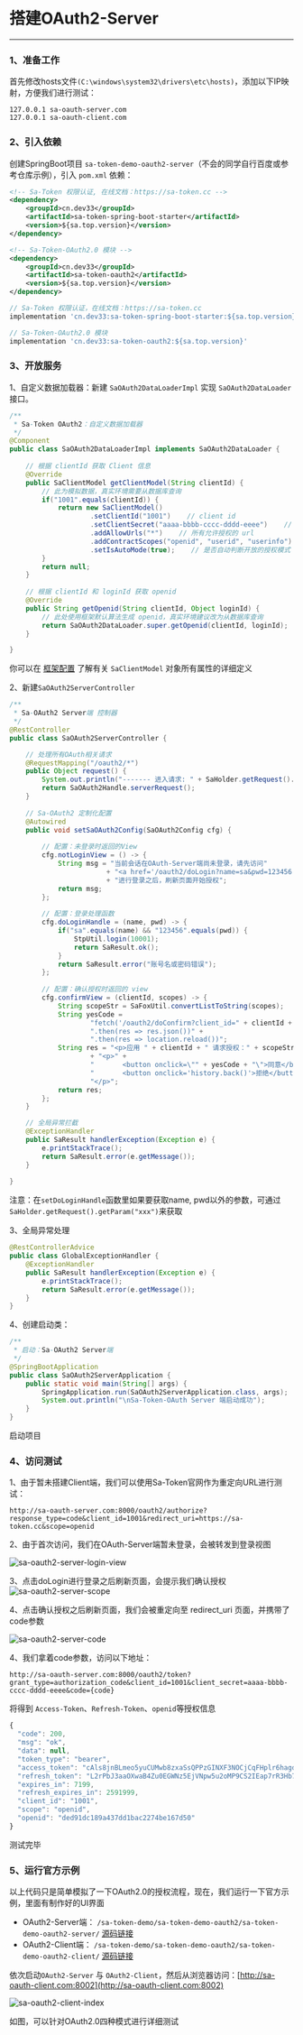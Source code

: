 # 搭建OAuth2-Server

--- 

### 1、准备工作 
首先修改hosts文件`(C:\windows\system32\drivers\etc\hosts)`，添加以下IP映射，方便我们进行测试：
``` url
127.0.0.1 sa-oauth-server.com
127.0.0.1 sa-oauth-client.com
```


### 2、引入依赖 
创建SpringBoot项目 `sa-token-demo-oauth2-server`（不会的同学自行百度或参考仓库示例），引入 `pom.xml` 依赖：

<!---------------------------- tabs:start ---------------------------->
<!-------- tab:Maven 方式 -------->
``` xml
<!-- Sa-Token 权限认证, 在线文档：https://sa-token.cc -->
<dependency>
	<groupId>cn.dev33</groupId>
	<artifactId>sa-token-spring-boot-starter</artifactId>
	<version>${sa.top.version}</version>
</dependency>

<!-- Sa-Token-OAuth2.0 模块 -->
<dependency>
	<groupId>cn.dev33</groupId>
	<artifactId>sa-token-oauth2</artifactId>
	<version>${sa.top.version}</version>
</dependency>
```
<!-------- tab:Gradle 方式 -------->
``` gradle
// Sa-Token 权限认证，在线文档：https://sa-token.cc
implementation 'cn.dev33:sa-token-spring-boot-starter:${sa.top.version}'

// Sa-Token-OAuth2.0 模块
implementation 'cn.dev33:sa-token-oauth2:${sa.top.version}'
```
<!---------------------------- tabs:end ---------------------------->



### 3、开放服务 
1、自定义数据加载器：新建 `SaOAuth2DataLoaderImpl` 实现 `SaOAuth2DataLoader` 接口。

``` java
/**
 * Sa-Token OAuth2：自定义数据加载器
 */
@Component
public class SaOAuth2DataLoaderImpl implements SaOAuth2DataLoader {
	
	// 根据 clientId 获取 Client 信息
	@Override
	public SaClientModel getClientModel(String clientId) {
		// 此为模拟数据，真实环境需要从数据库查询 
		if("1001".equals(clientId)) {
			return new SaClientModel()
					.setClientId("1001")    // client id
					.setClientSecret("aaaa-bbbb-cccc-dddd-eeee")    // client 秘钥
					.addAllowUrls("*")    // 所有允许授权的 url
					.addContractScopes("openid", "userid", "userinfo")    // 所有签约的权限
					.setIsAutoMode(true);    // 是否自动判断开放的授权模式 
		}
		return null;
	}
	
	// 根据 clientId 和 loginId 获取 openid
	@Override
	public String getOpenid(String clientId, Object loginId) {
		// 此处使用框架默认算法生成 openid，真实环境建议改为从数据库查询
		return SaOAuth2DataLoader.super.getOpenid(clientId, loginId);
	}

}
```

你可以在 [框架配置](/use/config?id=SaClientModel属性定义) 了解有关 `SaClientModel` 对象所有属性的详细定义


2、新建`SaOAuth2ServerController`
``` java
/**
 * Sa-OAuth2 Server端 控制器 
 */
@RestController
public class SaOAuth2ServerController {

	// 处理所有OAuth相关请求 
	@RequestMapping("/oauth2/*")
	public Object request() {
		System.out.println("------- 进入请求: " + SaHolder.getRequest().getUrl());
		return SaOAuth2Handle.serverRequest();
	}
	
	// Sa-OAuth2 定制化配置 
	@Autowired
	public void setSaOAuth2Config(SaOAuth2Config cfg) {
		
		// 配置：未登录时返回的View 
		cfg.notLoginView = () -> {
			String msg = "当前会话在OAuth-Server端尚未登录，请先访问"
						+ "<a href='/oauth2/doLogin?name=sa&pwd=123456' target='_blank'> doLogin登录 </a>"
						+ "进行登录之后，刷新页面开始授权";
			return msg;
		};
		
		// 配置：登录处理函数 
		cfg.doLoginHandle = (name, pwd) -> {
			if("sa".equals(name) && "123456".equals(pwd)) {
				StpUtil.login(10001);
				return SaResult.ok();
			}
			return SaResult.error("账号名或密码错误");
		};
		
		// 配置：确认授权时返回的 view 
		cfg.confirmView = (clientId, scopes) -> {
			String scopeStr = SaFoxUtil.convertListToString(scopes);
			String yesCode =
					"fetch('/oauth2/doConfirm?client_id=" + clientId + "&scope=" + scopeStr + "', {method: 'POST'})" +
					".then(res => res.json())" +
					".then(res => location.reload())";
			String res = "<p>应用 " + clientId + " 请求授权：" + scopeStr + "，是否同意？</p>"
					+ "<p>" +
					"		<button onclick=\"" + yesCode + "\">同意</button>" +
					"		<button onclick='history.back()'>拒绝</button>" +
					"</p>";
			return res;
		};
	}

	// 全局异常拦截  
	@ExceptionHandler
	public SaResult handlerException(Exception e) {
		e.printStackTrace(); 
		return SaResult.error(e.getMessage());
	}
	
}
```
注意：在`setDoLoginHandle`函数里如果要获取name, pwd以外的参数，可通过`SaHolder.getRequest().getParam("xxx")`来获取 

3、全局异常处理
``` java
@RestControllerAdvice
public class GlobalExceptionHandler {
	@ExceptionHandler
	public SaResult handlerException(Exception e) {
		e.printStackTrace(); 
		return SaResult.error(e.getMessage());
	}
}
```

4、创建启动类：
``` java
/**
 * 启动：Sa-OAuth2 Server端 
 */
@SpringBootApplication 
public class SaOAuth2ServerApplication {
	public static void main(String[] args) {
		SpringApplication.run(SaOAuth2ServerApplication.class, args);
		System.out.println("\nSa-Token-OAuth Server 端启动成功");
	}
}
```
启动项目


### 4、访问测试 

1、由于暂未搭建Client端，我们可以使用Sa-Token官网作为重定向URL进行测试：
``` url
http://sa-oauth-server.com:8000/oauth2/authorize?response_type=code&client_id=1001&redirect_uri=https://sa-token.cc&scope=openid
```

2、由于首次访问，我们在OAuth-Server端暂未登录，会被转发到登录视图 

![sa-oauth2-server-login-view](https://oss.dev33.cn/sa-token/doc/oauth2-new/sa-oauth2-server-login-view.png 's-w-sh')

3、点击doLogin进行登录之后刷新页面，会提示我们确认授权
![sa-oauth2-server-scope](https://oss.dev33.cn/sa-token/doc/oauth2-new/sa-oauth2-server-scope.png 's-w-sh')

4、点击确认授权之后刷新页面，我们会被重定向至 redirect_uri 页面，并携带了code参数 

![sa-oauth2-server-code](https://oss.dev33.cn/sa-token/doc/oauth2-new/sa-oauth2-server-code.png 's-w-sh')

4、我们拿着code参数，访问以下地址：
``` url
http://sa-oauth-server.com:8000/oauth2/token?grant_type=authorization_code&client_id=1001&client_secret=aaaa-bbbb-cccc-dddd-eeee&code={code}
```

将得到 `Access-Token`、`Refresh-Token`、`openid`等授权信息 

``` js
{
  "code": 200,
  "msg": "ok",
  "data": null,
  "token_type": "bearer",
  "access_token": "cAls8jnBLmeo5yuCUMwb8zxaSsQPPzGINXF3NOCjCqFHplr6hagdT6A5HeR2",
  "refresh_token": "L2rPbJ3aaOXwaB4Zu0EGWNz5EjVNpw5u2oMP9CS2IEap7rR3Hb76ZqqHS07J",
  "expires_in": 7199,
  "refresh_expires_in": 2591999,
  "client_id": "1001",
  "scope": "openid",
  "openid": "ded91dc189a437dd1bac2274be167d50"
}
```

<!-- ![sa-oauth2-server-token](https://oss.dev33.cn/sa-token/doc/oauth2/sa-oauth2-server-token.png 's-w-sh') -->

测试完毕


### 5、运行官方示例 
以上代码只是简单模拟了一下OAuth2.0的授权流程，现在，我们运行一下官方示例，里面有制作好的UI界面

- OAuth2-Server端： `/sa-token-demo/sa-token-demo-oauth2/sa-token-demo-oauth2-server/` [源码链接](https://gitee.com/dromara/sa-token/tree/master/sa-token-demo/sa-token-demo-oauth2/sa-token-demo-oauth2-server) <br/>
- OAuth2-Client端： `/sa-token-demo/sa-token-demo-oauth2/sa-token-demo-oauth2-client/` [源码链接](https://gitee.com/dromara/sa-token/tree/master/sa-token-demo/sa-token-demo-oauth2/sa-token-demo-oauth2-client) <br/>

依次启动`OAuth2-Server` 与 `OAuth2-Client`，然后从浏览器访问：[http://sa-oauth-client.com:8002](http://sa-oauth-client.com:8002)

![sa-oauth2-client-index](https://oss.dev33.cn/sa-token/doc/oauth2-new/sa-oauth2-client-index.png 's-w-sh')

如图，可以针对OAuth2.0四种模式进行详细测试 



